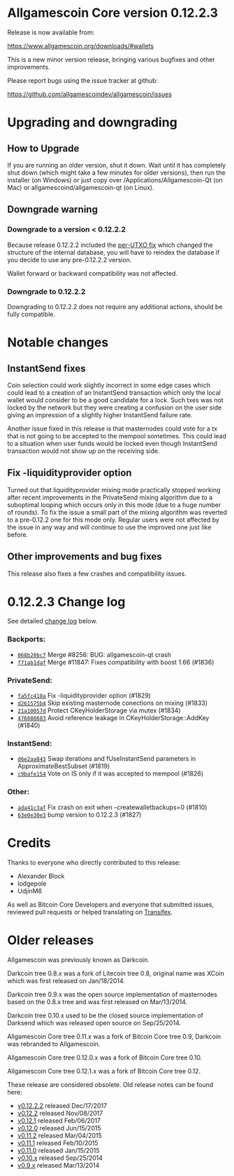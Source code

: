 Allgamescoin Core version 0.12.2.3
==========================

Release is now available from:

  <https://www.allgamescoin.org/downloads/#wallets>

This is a new minor version release, bringing various bugfixes and other
improvements.

Please report bugs using the issue tracker at github:

  <https://github.com/allgamescoindev/allgamescoin/issues>


Upgrading and downgrading
=========================

How to Upgrade
--------------

If you are running an older version, shut it down. Wait until it has completely
shut down (which might take a few minutes for older versions), then run the
installer (on Windows) or just copy over /Applications/Allgamescoin-Qt (on Mac) or
allgamescoind/allgamescoin-qt (on Linux).

Downgrade warning
-----------------

### Downgrade to a version < 0.12.2.2

Because release 0.12.2.2 included the [per-UTXO fix](release-notes/allgamescoin/release-notes-0.12.2.2.md#per-utxo-fix)
which changed the structure of the internal database, you will have to reindex
the database if you decide to use any pre-0.12.2.2 version.

Wallet forward or backward compatibility was not affected.

### Downgrade to 0.12.2.2

Downgrading to 0.12.2.2 does not require any additional actions, should be
fully compatible.

Notable changes
===============

InstantSend fixes
-----------------

Coin selection could work slightly incorrect in some edge cases which could
lead to a creation of an InstantSend transaction which only the local wallet
would consider to be a good candidate for a lock. Such txes was not locked by
the network but they were creating a confusion on the user side giving an
impression of a slightly higher InstantSend failure rate.

Another issue fixed in this release is that masternodes could vote for a tx
that is not going to be accepted to the mempool sometimes. This could lead to
a situation when user funds would be locked even though InstantSend transaction
would not show up on the receiving side.

Fix -liquidityprovider option
-----------------------------

Turned out that liquidityprovider mixing mode practically stopped working after
recent improvements in the PrivateSend mixing algorithm due to a suboptimal
looping which occurs only in this mode (due to a huge number of rounds). To fix
the issue a small part of the mixing algorithm was reverted to a pre-0.12.2 one
for this mode only. Regular users were not affected by the issue in any way and
will continue to use the improved one just like before.

Other improvements and bug fixes
--------------------------------

This release also fixes a few crashes and compatibility issues.


0.12.2.3 Change log
===================

See detailed [change log](https://github.com/allgamescoindev/allgamescoin/compare/v0.12.2.2...allgamescoindev:v0.12.2.3) below.

### Backports:
- [`068b20bc7`](https://github.com/allgamescoindev/allgamescoin/commit/068b20bc7) Merge #8256: BUG: allgamescoin-qt crash
- [`f71ab1daf`](https://github.com/allgamescoindev/allgamescoin/commit/f71ab1daf) Merge #11847: Fixes compatibility with boost 1.66 (#1836)

### PrivateSend:
- [`fa5fc418a`](https://github.com/allgamescoindev/allgamescoin/commit/fa5fc418a) Fix -liquidityprovider option (#1829)
- [`d261575b4`](https://github.com/allgamescoindev/allgamescoin/commit/d261575b4) Skip existing masternode conections on mixing (#1833)
- [`21a10057d`](https://github.com/allgamescoindev/allgamescoin/commit/21a10057d) Protect CKeyHolderStorage via mutex (#1834)
- [`476888683`](https://github.com/allgamescoindev/allgamescoin/commit/476888683) Avoid reference leakage in CKeyHolderStorage::AddKey (#1840)

### InstantSend:
- [`d6e2aa843`](https://github.com/allgamescoindev/allgamescoin/commit/d6e2aa843) Swap iterations and fUseInstantSend parameters in ApproximateBestSubset (#1819)
- [`c9bafe154`](https://github.com/allgamescoindev/allgamescoin/commit/c9bafe154) Vote on IS only if it was accepted to mempool (#1826)

### Other:
- [`ada41c3af`](https://github.com/allgamescoindev/allgamescoin/commit/ada41c3af) Fix crash on exit when -createwalletbackups=0 (#1810)
- [`63e0e30e3`](https://github.com/allgamescoindev/allgamescoin/commit/63e0e30e3) bump version to 0.12.2.3 (#1827)

Credits
=======

Thanks to everyone who directly contributed to this release:

- Alexander Block
- lodgepole
- UdjinM6

As well as Bitcoin Core Developers and everyone that submitted issues,
reviewed pull requests or helped translating on
[Transifex](https://www.transifex.com/projects/p/allgamescoin/).


Older releases
==============

Allgamescoin was previously known as Darkcoin.

Darkcoin tree 0.8.x was a fork of Litecoin tree 0.8, original name was XCoin
which was first released on Jan/18/2014.

Darkcoin tree 0.9.x was the open source implementation of masternodes based on
the 0.8.x tree and was first released on Mar/13/2014.

Darkcoin tree 0.10.x used to be the closed source implementation of Darksend
which was released open source on Sep/25/2014.

Allgamescoin Core tree 0.11.x was a fork of Bitcoin Core tree 0.9,
Darkcoin was rebranded to Allgamescoin.

Allgamescoin Core tree 0.12.0.x was a fork of Bitcoin Core tree 0.10.

Allgamescoin Core tree 0.12.1.x was a fork of Bitcoin Core tree 0.12.

These release are considered obsolete. Old release notes can be found here:

- [v0.12.2.2](release-notes/allgamescoin/release-notes-0.12.2.2.md) released Dec/17/2017
- [v0.12.2](release-notes/allgamescoin/release-notes-0.12.2.md) released Nov/08/2017
- [v0.12.1](release-notes/allgamescoin/release-notes-0.12.1.md) released Feb/06/2017
- [v0.12.0](release-notes/allgamescoin/release-notes-0.12.0.md) released Jun/15/2015
- [v0.11.2](release-notes/allgamescoin/release-notes-0.11.2.md) released Mar/04/2015
- [v0.11.1](release-notes/allgamescoin/release-notes-0.11.1.md) released Feb/10/2015
- [v0.11.0](release-notes/allgamescoin/release-notes-0.11.0.md) released Jan/15/2015
- [v0.10.x](release-notes/allgamescoin/release-notes-0.10.0.md) released Sep/25/2014
- [v0.9.x](release-notes/allgamescoin/release-notes-0.9.0.md) released Mar/13/2014

